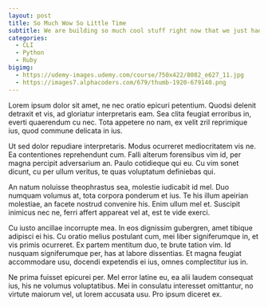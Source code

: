 ```yaml
---
layout: post
title: So Much Wow So Little Time
subtitle: We are building so much cool stuff right now that we just had to share!
categories:
  - CLI
  - Python
  - Ruby
bigimg:
  - https://udemy-images.udemy.com/course/750x422/8082_e627_11.jpg
  - https://images7.alphacoders.com/679/thumb-1920-679140.png
---
```


Lorem ipsum dolor sit amet, ne nec oratio epicuri petentium. Quodsi 
delenit detraxit et vis, ad gloriatur interpretaris eam. Sea clita 
feugiat erroribus in, everti quaerendum cu nec. Tota appetere no nam, 
ex velit zril reprimique ius, quod commune delicata in ius.

Ut sed dolor repudiare interpretaris. Modus ocurreret mediocritatem 
vis ne. Ea contentiones reprehendunt cum. Falli alterum forensibus 
vim id, per magna percipit adversarium an. Paulo cotidieque qui eu. 
Cu vim sonet dicunt, cu per ullum veritus, te quas voluptatum definiebas qui.

An natum noluisse theophrastus sea, molestie iudicabit id mel. Duo 
numquam volumus at, tota corpora ponderum et ius. Te his illum 
apeirian molestiae, an facete nostrud convenire his. Enim ullum mel et. 
Suscipit inimicus nec ne, ferri affert appareat vel at, est te vide exerci.

Cu iusto ancillae incorrupte mea. In eos dignissim gubergren, amet 
tibique adipisci ei his. Cu oratio melius postulant cum, mei liber 
signiferumque in, et vis primis ocurreret. Ex partem mentitum duo, te 
brute tation vim. Id nusquam signiferumque per, has at labore dissentias. 
Et magna feugiat accommodare usu, docendi expetendis ei ius, omnes 
complectitur ius in.

Ne prima fuisset epicurei per. Mel error latine eu, ea alii laudem 
consequat ius, his ne volumus voluptatibus. Mei in consulatu interesset 
omittantur, no virtute maiorum vel, ut lorem accusata usu. Pro ipsum 
diceret ex.